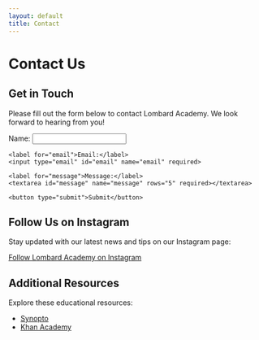 ```yaml
---
layout: default
title: Contact
---
```


# Contact Us

## Get in Touch

Please fill out the form below to contact Lombard Academy. We look forward to hearing from you!

<!-- Contact form (to be completed later) -->
<form action="#" method="post">
    <label for="name">Name:</label>
    <input type="text" id="name" name="name" required>

    <label for="email">Email:</label>
    <input type="email" id="email" name="email" required>

    <label for="message">Message:</label>
    <textarea id="message" name="message" rows="5" required></textarea>

    <button type="submit">Submit</button>
</form>

## Follow Us on Instagram

Stay updated with our latest news and tips on our Instagram page:

[Follow Lombard Academy on Instagram](https://www.instagram.com/lombard.academy/)

## Additional Resources

Explore these educational resources:

- [Synopto](https://www.synopto.xyz)
- [Khan Academy](https://khanacademy.org)
